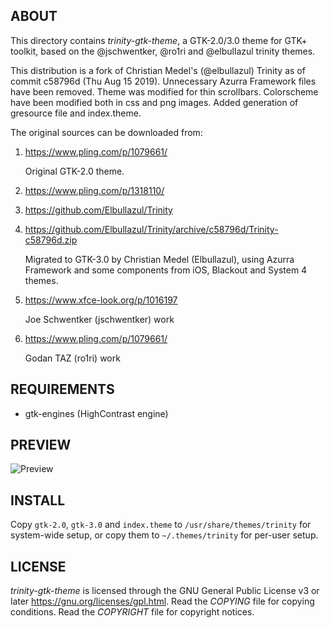 ABOUT
-----
This directory contains *trinity-gtk-theme*, a GTK-2.0/3.0 theme for
GTK+ toolkit, based on the @jschwentker, @ro1ri and @elbullazul
trinity themes.

This distribution is a fork of Christian Medel's (@elbullazul) Trinity
as of commit c58796d (Thu Aug 15 2019).  Unnecessary Azurra Framework
files have been removed.  Theme was modified for thin scrollbars.
Colorscheme have been modified both in css and png images.  Added
generation of gresource file and index.theme.

The original sources can be downloaded from:
  1. https://www.pling.com/p/1079661/

     Original GTK-2.0 theme.

  2. https://www.pling.com/p/1318110/
  3. https://github.com/Elbullazul/Trinity
  4. https://github.com/Elbullazul/Trinity/archive/c58796d/Trinity-c58796d.zip

     Migrated to GTK-3.0 by Christian Medel (Elbullazul), using Azurra
     Framework and some components from iOS, Blackout and System 4
     themes.

  5. https://www.xfce-look.org/p/1016197

     Joe Schwentker (jschwentker) work

  6. https://www.pling.com/p/1079661/

     Godan TAZ (ro1ri) work

REQUIREMENTS
------------
* gtk-engines (HighContrast engine)

PREVIEW
-------
![Preview][1]

INSTALL
-------
Copy `gtk-2.0`, `gtk-3.0` and `index.theme` to
`/usr/share/themes/trinity` for system-wide setup, or copy them to
`~/.themes/trinity` for per-user setup.

LICENSE
-------
*trinity-gtk-theme* is licensed through the GNU General Public License
v3 or later <https://gnu.org/licenses/gpl.html>.
Read the *COPYING* file for copying conditions.
Read the *COPYRIGHT* file for copyright notices.


[1]: https://raw.githubusercontent.com/zeppe-lin/trinity-gtk-theme/master/preview.png
<!-- vim:ft=markdown:sw=2:ts=2:sts=2:et:cc=72:tw=70
End of file. -->
